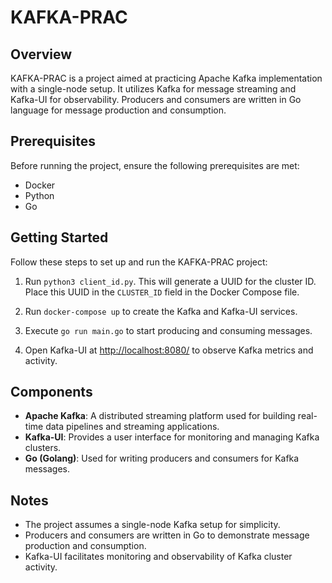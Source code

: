 # KAFKA-PRAC

## Overview
KAFKA-PRAC is a project aimed at practicing Apache Kafka implementation with a single-node setup. It utilizes Kafka for message streaming and Kafka-UI for observability. Producers and consumers are written in Go language for message production and consumption.

## Prerequisites
Before running the project, ensure the following prerequisites are met:
- Docker
- Python
- Go

## Getting Started
Follow these steps to set up and run the KAFKA-PRAC project:

1. Run `python3 client_id.py`. This will generate a UUID for the cluster ID. Place this UUID in the `CLUSTER_ID` field in the Docker Compose file.

2. Run `docker-compose up` to create the Kafka and Kafka-UI services.

3. Execute `go run main.go` to start producing and consuming messages.

4. Open Kafka-UI at [http://localhost:8080/](http://localhost:8080/) to observe Kafka metrics and activity.

## Components
- **Apache Kafka**: A distributed streaming platform used for building real-time data pipelines and streaming applications.
- **Kafka-UI**: Provides a user interface for monitoring and managing Kafka clusters.
- **Go (Golang)**: Used for writing producers and consumers for Kafka messages.

## Notes
- The project assumes a single-node Kafka setup for simplicity.
- Producers and consumers are written in Go to demonstrate message production and consumption.
- Kafka-UI facilitates monitoring and observability of Kafka cluster activity.

